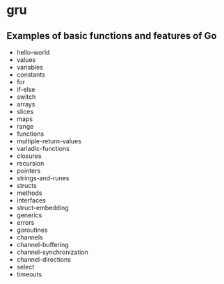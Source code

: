 # gru

## Examples of basic functions and features of Go

- hello-world
- values
- variables
- constants
- for
- if-else
- switch
- arrays
- slices
- maps
- range
- functions
- multiple-return-values
- variadic-functions
- closures
- recursion
- pointers
- strings-and-runes
- structs
- methods
- interfaces
- struct-embedding
- generics
- errors
- goroutines
- channels
- channel-buffering
- channel-synchronization
- channel-directions
- select
- timeouts